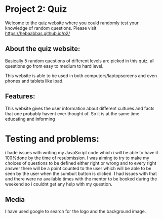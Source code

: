 # Project 2: Quiz

Welcome to the quiz website where you could randomly test your knowledge of random questions. Please visit https://hebaabbas.github.io/p2/

## About the quiz website:
Basically 5 random questions of different levels are picked in this quiz, all questions go from easy to medium to hard level.

This website is able to be used in both computers/laptopscreens and even phones and tablets like ipad.

## Features:
This website gives the user information about different cultures and facts that one probably havent ever thought of. So it is at the same time educating and informing

# Testing and problems:
i hade issues with writing my JavaScript code which i will be able to have it 100%done by the time of resubmission. I was aiming to try to make my choices of questions to be defined either right or wrong and to every right answer there will be a point counted to the user which will be able to be seen by the user when the sumbuit button is clicked. I had issues with that and there were no available times with the mentor to be booked during the weekend so i couldnt get any help with my question.

## Media
I have used google to search for the logo and the background image. 

